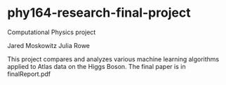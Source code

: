 # phy164-research-final-project
Computational Physics project

Jared Moskowitz
Julia Rowe

This project compares and analyzes various machine learning algorithms applied to Atlas data on the Higgs Boson. The final paper is in finalReport.pdf
